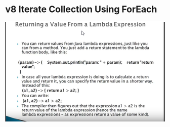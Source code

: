 # v8 Iterate Collection Using ForEach


![alt text](https://github.com/pawanmandhan/1-Java8-LambdaExpressionandFunctionalInterface/blob/master/img/v7/return_value_from_lamda_expression-1.png)
